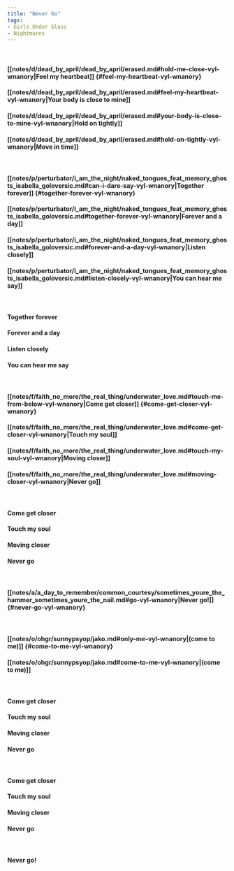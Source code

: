 ```yaml
---
title: "Never Go"
tags:
- Girls Under Glass
- Nightmares
---
```

&nbsp;
#### [[notes/d/dead_by_april/dead_by_april/erased.md#hold-me-close-vyl-wnanory|Feel my heartbeat]] {#feel-my-heartbeat-vyl-wnanory}
#### [[notes/d/dead_by_april/dead_by_april/erased.md#feel-my-heartbeat-vyl-wnanory|Your body is close to mine]]
#### [[notes/d/dead_by_april/dead_by_april/erased.md#your-body-is-close-to-mine-vyl-wnanory|Hold on tightly]]
#### [[notes/d/dead_by_april/dead_by_april/erased.md#hold-on-tightly-vyl-wnanory|Move in time]]
&nbsp;
#### [[notes/p/perturbator/i_am_the_night/naked_tongues_feat_memory_ghosts_isabella_goloversic.md#can-i-dare-say-vyl-wnanory|Together forever]] {#together-forever-vyl-wnanory}
#### [[notes/p/perturbator/i_am_the_night/naked_tongues_feat_memory_ghosts_isabella_goloversic.md#together-forever-vyl-wnanory|Forever and a day]]
#### [[notes/p/perturbator/i_am_the_night/naked_tongues_feat_memory_ghosts_isabella_goloversic.md#forever-and-a-day-vyl-wnanory|Listen closely]]
#### [[notes/p/perturbator/i_am_the_night/naked_tongues_feat_memory_ghosts_isabella_goloversic.md#listen-closely-vyl-wnanory|You can hear me say]]
&nbsp;
#### Together forever
#### Forever and a day
#### Listen closely
#### You can hear me say
&nbsp;
#### [[notes/f/faith_no_more/the_real_thing/underwater_love.md#touch-me-from-below-vyl-wnanory|Come get closer]] {#come-get-closer-vyl-wnanory}
#### [[notes/f/faith_no_more/the_real_thing/underwater_love.md#come-get-closer-vyl-wnanory|Touch my soul]]
#### [[notes/f/faith_no_more/the_real_thing/underwater_love.md#touch-my-soul-vyl-wnanory|Moving closer]]
#### [[notes/f/faith_no_more/the_real_thing/underwater_love.md#moving-closer-vyl-wnanory|Never go]]
&nbsp;
#### Come get closer
#### Touch my soul
#### Moving closer
#### Never go
&nbsp;
#### [[notes/a/a_day_to_remember/common_courtesy/sometimes_youre_the_hammer_sometimes_youre_the_nail.md#go-vyl-wnanory|Never go!]] {#never-go-vyl-wnanory}
&nbsp;
#### [[notes/o/ohgr/sunnypsyop/jako.md#only-me-vyl-wnanory|(come to me)]] {#come-to-me-vyl-wnanory}
#### [[notes/o/ohgr/sunnypsyop/jako.md#come-to-me-vyl-wnanory|(come to me)]]
&nbsp;
#### Come get closer
#### Touch my soul
#### Moving closer
#### Never go
&nbsp;
#### Come get closer
#### Touch my soul
#### Moving closer
#### Never go
&nbsp;
#### Never go!
